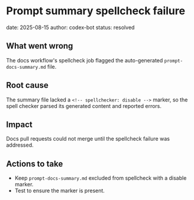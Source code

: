 # Prompt summary spellcheck failure

date: 2025-08-15
author: codex-bot
status: resolved

## What went wrong
The docs workflow's spellcheck job flagged the auto-generated `prompt-docs-summary.md` file.

## Root cause
The summary file lacked a `<!-- spellchecker: disable -->` marker, so the spell checker parsed its generated content and reported errors.

## Impact
Docs pull requests could not merge until the spellcheck failure was addressed.

## Actions to take
- Keep `prompt-docs-summary.md` excluded from spellcheck with a disable marker.
- Test to ensure the marker is present.

